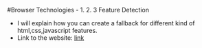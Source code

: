 #Browser Technologies - 1. 2. 3 Feature Detection
* I will explain how you can create a fallback for different kind of html,css,javascript features.
* Link to the website: [link](https://bt.dylanvens.com)



